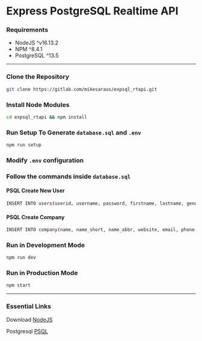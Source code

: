 # Express PostgreSQL Realtime API

### Requirements

- NodeJS ^v16.13.2
- NPM ^8.4.1
- PostgreSQL ^13.5

<hr>

### Clone the Repository

```bash
git clone https://gitlab.com/mikesaraus/expsql_rtapi.git
```

### Install Node Modules

```bash
cd expsql_rtapi && npm install
```

### Run Setup To Generate `database.sql` and `.env`

```bash
npm run setup
```

### Modify `.env` configuration

### Follow the commands inside `database.sql`

#### PSQL Create New User

```bash
INSERT INTO users(userid, username, password, firstname, lastname, gender, uemail, position, branch_location) VALUES(10001, 'mike', 'cGFzc3dvcmQ=', 'Mike', 'Smith', 'male', 'mizkie98@gmail.com', 'Super Admin', 'Davao');
```

#### PSQL Create Company

```bash
INSERT INTO company(name, name_short, name_abbr, website, email, phone, address_1, address_2, tin, color_primary, convenience_fee) VALUES('Trans Pilipinas Power & Automation Inc.', 'Trans Pilipinas', 'TPPA', 'https://tppainc.com', 'sales.support@tppainc.com', '(082) 233-4688', 'Building 1, Quimpo Compound', 'Jail Road Maa, Davao City', '0', '#22a6ee', 2);
```

### Run in Development Mode

```bash
npm run dev
```

### Run in Production Mode

```bash
npm start
```

<hr>

### Essential Links

Download [NodeJS](https://nodejs.dev/download/)

Postgresql [PSQL](https://www.postgresql.org/download/)
